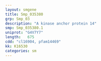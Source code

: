 ```yaml
---
layout: smgene
title: Smp_035380
grp: Smp_03
description: "A kinase anchor protein 14"
smp: Smp_035380.1
uniprot: "G4V7Y7"
length:   675
cdd: "cl16904, pfam14469"
kk: K16530
categories: sm
---
```

